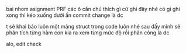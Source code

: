 bai nhom asignment PRF
các ô cần chú thích gì cứ ghi đây nhé
có gi ghi xong thì kéo xuống dưới ấn commit change là dc

t sẽ khai báo luôn một mảng struct trong code luôn nhé
sau đấy mình sẽ phân tích từng hàm con kia ra xem từng mức độ rồi phân công là dc

alo, edit check
